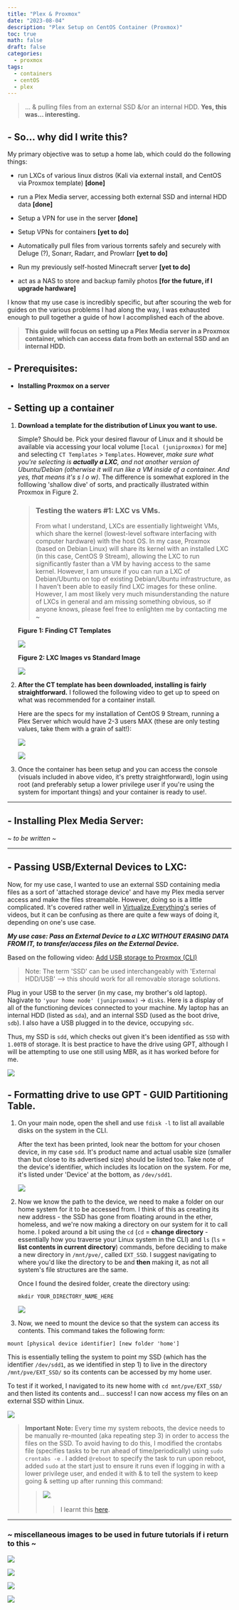 ```yaml
---
title: "Plex & Proxmox"
date: "2023-08-04"
description: "Plex Setup on CentOS Container (Proxmox)"
toc: true
math: false
draft: false
categories:
  - proxmox
tags: 
  - containers
  - centOS
  - plex
---
```


> ... & pulling files from an external SSD &/or an internal HDD. **Yes, this was... interesting.**

## - So... why did I write this?

My primary objective was to setup a home lab, which could do the following things:

- run LXCs of various linux distros (Kali via external install, and CentOS via Proxmox template) **[done]**

- run a Plex Media server, accessing both external SSD and internal HDD data **[done]**

- Setup a VPN for use in the server **[done]**

- Setup VPNs for containers **[yet to do]**

- Automatically pull files from various torrents safely and securely with Deluge (?), Sonarr, Radarr, and Prowlarr **[yet to do]**

- Run my previously self-hosted Minecraft server **[yet to do]**

- act as a NAS to store and backup family photos **[for the future, if I upgrade hardware]**

I know that my use case is incredibly specific, but after scouring the web for guides on the various problems I had along the way, I was exhausted enough to pull together a guide of how I accomplished each of the above.

> **This guide will focus on setting up a Plex Media server in a Proxmox container, which can access data from both an external SSD and an internal HDD.**

## - Prerequisites:

- **Installing Proxmox on a server**

## - Setting up a container

1. **Download a template for the distribution of Linux you want to use.**

    Simple? Should be. Pick your desired flavour of Linux and it should be available via accessing your local volume [`local (juniproxmox)` for me] and selecting `CT Templates` > `Templates`. However, *make sure what you're selecting is **actually a LXC**, and not another version of Ubuntu/Debian (otherwise it will run like a VM inside of a container. And yes, that means it's s l o w)*. The difference is somewhat explored in the folllowing 'shallow dive' of sorts, and practically illustrated within Proxmox in Figure 2.

    > ### **Testing the waters #1: LXC vs VMs.**
    >From what I understand, LXCs are essentially lightweight VMs, which share the kernel (lowest-level software interfacing with computer hardware) with the host OS. In my case, Proxmox (based on Debian Linux) will share its kernel with an installed LXC (in this case, CentOS 9 Stream), allowing the LXC to run significantly faster than a VM by having access to the same kernel. However, I am unsure if you can run a LXC of Debian/Ubuntu on top of existing Debian/Ubuntu infrastructure, as I haven't been able to easily find LXC images for these online. However, I am most likely very much misunderstanding the nature of LXCs in general and am missing something obvious, so if anyone knows, please feel free to enlighten me by contacting me ~

    **Figure 1: Finding CT Templates**

    ![](/posts/4/e50f054c-0ace-44ed-bb6e-96fe76c6619b.png)

    **Figure 2: LXC Images vs Standard Image**

    ![](/posts/4/069bb70d-9876-4d23-bcd9-f770b78adedc.png)

2. **After the CT template has been downloaded, installing is fairly straightforward.**
    I followed the following video to get up to speed on what was recommended for a container install.

    Here are the specs for my installation of CentOS 9 Stream, running a Plex Server which would have 2-3 users MAX (these are only testing values, take them with a grain of salt!):

    ![](/posts/4/2434eda3-0247-48df-947b-9614ee44e17d.png)

    ![](/posts/4/5d7670d4-5dc4-40d8-8de1-a02feb276966.png)

3. Once the container has been setup and you can access the console (visuals included in above video, it's pretty straightforward), login using root (and preferably setup a lower privilege user if you're using the system for important things) and your container is ready to use!.

---

## - Installing Plex Media Server:

*~ to be written ~*


---

## - Passing USB/External Devices to LXC:

Now, for my use case, I wanted to use an external SSD containing media files as a sort of 'attached storage device' and have my Plex media server access and make the files streamable. However, doing so is a little complicated. It's covered rather well in [Virtualize Everything's](https://www.youtube.com/@virtualizeeverything) series of videos, but it can be confusing as there are quite a few ways of doing it, depending on one's use case.

***My use case: Pass an External Device to a LXC WITHOUT ERASING DATA FROM IT, to transfer/access files on the External Device.***

Based on the following video: [Add USB storage to Proxmox (CLI)](https://www.youtube.com/watch?v=6oripI7F8tw)

> Note: The term 'SSD' can be used interchangeably with 'External HDD/USB' --> this should work for all removable storage solutions.

Plug in your USB to the server (in my case, my brother's old laptop). Nagivate to `'your home node' (juniproxmox)` -> `disks`. Here is a display of all of the functioning devices connected to your machine. My laptop has an internal HDD (listed as `sda`), and an internal SSD (used as the boot drive, `sdb`). I also have a USB plugged in to the device, occupying `sdc`.

Thus, my SSD is `sdd`, which checks out given it's been identified as `SSD` with `1.00TB` of storage. It is best practice to have the drive using GPT, although I will be attempting to use one still using MBR, as it has worked before for me.

![](/posts/4/212d77a6-88cd-47d8-9c21-d186f24e2da4.png)


## - Formatting drive to use GPT - GUID Partitioning Table.

1. On your main node, open the shell and use `fdisk -l` to list all available disks on the system in the CLI.

    After the text has been printed, look near the bottom for your chosen device, in my case `sdd`. It's product name and actual usable size (smaller than but close to its advertised size) should be listed too. Take note of the device's identifier, which includes its location on the system. For me, it's listed under 'Device' at the bottom, as `/dev/sdd1`.

    ![](/posts/4/d7352649-ef16-4aeb-b109-5d164023e67e.png)

2. Now we know the path to the device, we need to make a folder on our home system for it to be accessed from. I think of this as creating its new address - the SSD has gone from floating around in the ether, homeless, and we're now making a directory on our system for it to call home. I poked around a bit using the `cd` (`cd` = **change directory** - essentially how you traverse your Linux system in the CLI) and `ls` (`ls` = **list contents in current directory**) commands, before deciding to make a new directory in `/mnt/pve/`, called `EXT_SSD`. I suggest navigating to where you'd like the directory to be and **then** making it, as not all system's file structures are the same.

    Once I found the desired folder, create the directory using:

    `mkdir YOUR_DIRECTORY_NAME_HERE`

    ![](/posts/4/f1562673-1712-4dab-8f58-dfbc0106998a.png)

3. Now, we need to mount the device so that the system can access its contents. This command takes the following form:

`mount [physical device identifier] [new folder 'home']`

This is essentially telling the system to point my SSD (which has the identifier `/dev/sdd1`, as we identified in step 1) to live in the directory `/mnt/pve/EXT_SSD/` so its contents can be accessed by my home user.

To test if it worked, I navigated to its new home with `cd mnt/pve/EXT_SSD/` and then listed its contents and... success! I can now access my files on an external SSD within Linux.

![](/posts/4/4a1ee575-6f6a-4ca2-a52f-045261e4163b.png)


> **Important Note:** Every time my system reboots, the device needs to be manually re-mounted (aka repeating step 3) in order to access the files on the SSD. To avoid having to do this, I modified the crontabs file (specifies tasks to be run ahead of time/periodically) using `sudo crontabs -e` . I added `@reboot` to specify the task to run upon reboot, added `sudo` at the start just to ensure it runs even if logging in with a lower privilege user, and ended it with & to tell the system to keep going & setting up after running this command: 
>> ![](/posts/4/924eddd8-ffd1-47a6-93eb-8c324bde0a91.png). 
>>> I learnt this [here](https://www.youtube.com/watch?v=Gl9HS7-H0mI).





---

### ~ miscellaneous images to be used in future tutorials if i return to this ~

![](/posts/4/1327d5e1-354e-4fb3-a104-a1144c537db4.png)

![](/posts/4/435c87ee-a2ff-41e3-831b-8b6b19ea58dd.png)

![](/posts/4/a323178c-9191-4dde-823d-99a3d0bef9e2.png)

![](/posts/4/84802981-73da-427a-a7ab-1d2ef2e235cd.png)